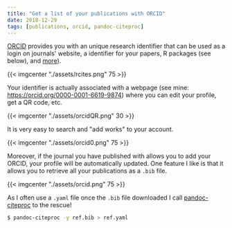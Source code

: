 ```yaml
---
title: "Get a list of your publications with ORCID"
date: 2018-12-29
tags: [publications, orcid, pandoc-citeproc]
---
```




[ORCID](https://orcid.org/) provides you with an unique research identifier that can be
used as a login on journals' website, a identifier for your papers, R packages (see below),
and [more](https://orcid.org/blog/2013/12/05/i-claimed-my-orcid-id-now-what)).


{{< imgcenter "./assets/rcites.png" 75 >}}

Your identifier is actually associated with a webpage (see mine: https://orcid.org/0000-0001-6619-9874) where you can edit your profile, get a QR code, etc.

{{< imgcenter "./assets/orcidQR.png" 30 >}}

It is very easy to search and "add works" to your account.

{{< imgcenter "./assets/orcid0.png" 75 >}}

Moreover, if the journal you have published with allows you to add your ORCID, your profile will be automatically updated. One feature I like is that it allows you to retrieve all your publications as
a `.bib` file.

{{< imgcenter "./assets/orcid.png" 75 >}}


As I often use a `.yaml` file once the `.bib` file downloaded I call [pandoc-citeproc](https://github.com/jgm/pandoc-citeproc) to the rescue!

```sh
$ pandoc-citeproc -y ref.bib > ref.yaml
```
